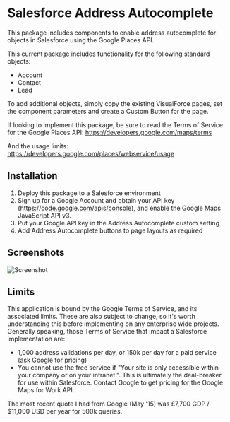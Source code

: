 # Salesforce Address Autocomplete

This package includes components to enable address autocomplete for objects in Salesforce using the Google Places API.

This current package includes functionality for the following standard objects:
- Account
- Contact
- Lead

To add additional objects, simply copy the existing VisualForce pages, set the component parameters and create a Custom Button for the page.

If looking to implement this package, be sure to read the Terms of Service for the Google Places API:
https://developers.google.com/maps/terms

And the usage limits:
https://developers.google.com/places/webservice/usage

## Installation

1. Deploy this package to a Salesforce environment
2. Sign up for a Google Account and obtain your API key (https://code.google.com/apis/console), and enable the Google Maps JavaScript API v3.
3. Put your Google API key in the Address Autocomplete custom setting
4. Add Address Autocomplete buttons to page layouts as required

## Screenshots

![Screenshot](http://i.imgur.com/8j0AGas.png)

## Limits

This application is bound by the Google Terms of Service, and its associated limits. These are also subject to change, so it's worth understanding this before implementing on any enterprise wide projects. Generally speaking, those Terms of Service that impact a Salesforce implementation are:
- 1,000 address validations per day, or 150k per day for a paid service (ask Google for pricing)
- You cannot use the free service if "Your site is only accessible within your company or on your intranet.". This is ultimately the deal-breaker for use within Salesforce. Contact Google to get pricing for the Google Maps for Work API.

The most recent quote I had from Google (May '15) was £7,700 GDP / $11,000 USD per year for 500k queries.
